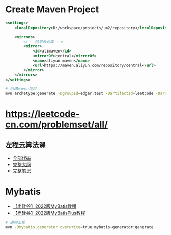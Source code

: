 # Create Maven Project
```xml
<settings>
	<localRepository>D:/workspace/projects/.m2/repository</localRepository>

    <mirrors>
        <!-- 阿里云仓库 -->
        <mirror>
            <id>alimaven</id>
            <mirrorOf>central</mirrorOf>
            <name>aliyun maven</name>
            <url>https://maven.aliyun.com/repository/central</url>
        </mirror>
    </mirrors>
</settings>
```

```bash
# 创建maven项目
mvn archetype:generate -DgroupId=edgar.test -DartifactId=leetcode -DarchetypeArtifactId=maven-archetype-quickstart -DarchetypeVersion=1.4 -DinteractiveMode=false
```


# https://leetcode-cn.com/problemset/all/

## 左程云算法课

- [全部代码](https://github.com/algorithmzuo)
- [完整大纲](https://github.com/algorithmzuo/class-notes)
- [完整笔记](https://shimo.im/docs/68cd6h3TwygPwx8W/read)

# Mybatis

- [【尚硅谷】2022版MyBatis教程](https://www.bilibili.com/video/BV1VP4y1c7j7?spm_id_from=333.999.0.0)
- [【尚硅谷】2022版MyBatisPlus教程](https://www.bilibili.com/video/BV12R4y157Be/?spm_id_from=autoNext)

```bash
# 逆向工程
mvn -Dmybatis.generator.overwrite=true mybatis-generator:generate
```

